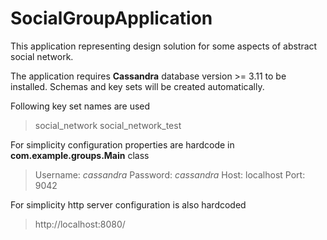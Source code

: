 # SocialGroupApplication

This application representing design solution for some aspects of abstract social network.

The application requires **Cassandra** database version >= 3.11 to be installed.
Schemas and key sets will be created automatically. 

Following key set names are used

> social_network
> social_network_test

For simplicity configuration properties are hardcode in **com.example.groups.Main** class

>Username: *cassandra* 
>Password: *cassandra*
>Host: localhost
>Port: 9042

For simplicity http server configuration is also hardcoded
>http://localhost:8080/
